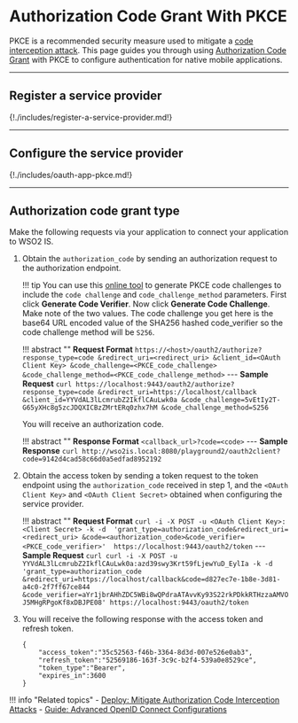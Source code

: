 # Authorization Code Grant With PKCE

PKCE is a recommended security measure used to mitigate a [code interception attack]({{base_path}}/deploy/mitigate-attacks/mitigate-authorization-code-interception-attacks/). 
This page guides you through using [Authorization Code Grant]({{base_path}}/references/concepts/authorization/authorization-code-grant/) with PKCE 
to configure authentication for native mobile applications.

----

## Register a service provider

{!./includes/register-a-service-provider.md!}

---

## Configure the service provider

{!./includes/oauth-app-pkce.md!}

----

## Authorization code grant type

Make the following requests via your application to connect your application to WSO2 IS. 

1. Obtain the `authorization_code` by sending an authorization request to the authorization endpoint. 

    !!! tip
        You can use this [online tool](https://tonyxu-io.github.io/pkce-generator/) to generate PKCE code challenges to include the `code challenge` and `code_challenge_method` parameters. 
        First click **Generate Code Verifier**. 
        Now click **Generate Code Challenge**. 
        Make note of the two values. The code challenge you get here is the base64 URL encoded value of the SHA256 hashed code_verifier so the code challenge method will be `S256`.

    !!! abstract ""
        **Request Format**
        ```
        https://<host>/oauth2/authorize?response_type=code
        &redirect_uri=<redirect_uri>
        &client_id=<OAuth Client Key>
        &code_challenge=<PKCE_code_challenge>
        &code_challenge_method=<PKCE_code_challenge_method>
        ```
        ---
        **Sample Request**
        ```curl
        https://localhost:9443/oauth2/authorize?response_type=code
        &redirect_uri=https://localhost/callback
        &client_id=YYVdAL3lLcmrubZ2IkflCAuLwk0a
        &code_challenge=5vEtIy2T-G65yXHc8g5zcJDQXICBzZMrtERq0zhx7hM
        &code_challenge_method=S256
        ```
    
    You will receive an authorization code. 
    
    !!! abstract ""
        **Response Format**
        ```
        <callback_url>?code=<code>
        ```
        ---
        **Sample Response**
        ```curl
        http://wso2is.local:8080/playground2/oauth2client?code=9142d4cad58c66d0a5edfad8952192
        ```
    
2. Obtain the access token by sending a token request to the token endpoint using the `authorization_code` received in step 1, and the `<OAuth Client Key>` and `<OAuth Client Secret>` obtained when configuring the service provider.

    !!! abstract ""
        **Request Format**
        ```
        curl -i -X POST -u <OAuth Client Key>:<Client Secret> -k -d 
        'grant_type=authorization_code&redirect_uri=<redirect_uri>
        &code=<authorization_code>&code_verifier=<PKCE_code_verifier>' 
        https://localhost:9443/oauth2/token
        ```
        ---
        **Sample Request**
        ```curl
        curl -i -X POST -u YYVdAL3lLcmrubZ2IkflCAuLwk0a:azd39swy3Krt59fLjewYuD_EylIa -k -d 
        'grant_type=authorization_code
        &redirect_uri=https://localhost/callback&code=d827ec7e-1b8e-3d81-a4c0-2f7ff67ce844
        &code_verifier=aYr1jbrAHhZDC5WBi8wQPdraATAvvKy93S22rkPDkkRTHzzaAMVOJ5MHgRPgoKf8xDBJPE08'
        https://localhost:9443/oauth2/token
        ```
    
3. You will receive the following response with the access token and refresh token.

    ```
    {
        "access_token":"35c52563-f46b-3364-8d3d-007e526e0ab3",
        "refresh_token":"52569186-163f-3c9c-b2f4-539a0e8529ce",
        "token_type":"Bearer",
        "expires_in":3600
    }
    ```
    
!!! info "Related topics"
    - [Deploy: Mitigate Authorization Code Interception Attacks]({{base_path}}/deploy/mitigate-attacks/mitigate-authorization-code-interception-attacks/)
    - [Guide: Advanced OpenID Connect Configurations]({{base_path}}/guides/login/oauth-app-config-advanced)
    
